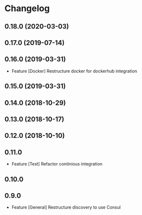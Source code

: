 # Changelog

## 0.18.0 (2020-03-03)

## 0.17.0 (2019-07-14)

## 0.16.0 (2019-03-31)

- Feature [Docker] Restructure docker for dockerhub integration

## 0.15.0 (2019-03-31)

## 0.14.0 (2018-10-29)

## 0.13.0 (2018-10-17)

## 0.12.0 (2018-10-10)

## 0.11.0

- Feature [Test] Refactor continious integration

## 0.10.0

## 0.9.0

- Feature [General] Restructure discovery to use Consul

